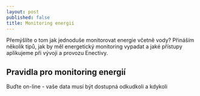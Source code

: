 ```yaml
---
layout: post
published: false
title: Monitoring energií
---
```



Přemýšlíte o tom jak jednoduše monitorovat energie včetně vody? Přináším několik tipů, jak by měl energetický monitoring vypadat a jaké přístupy aplikujeme při vývoji a provozu Enectivy.
## Pravidla pro monitoring energií
Buďte on-line - vaše data musí být dostupná odkudkoli a kdykoli


